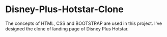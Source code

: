 # Disney-Plus-Hotstar-Clone
 The concepts of HTML, CSS and BOOTSTRAP are used in this project. I've designed the clone of landing page of Disney Plus Hotstar.
